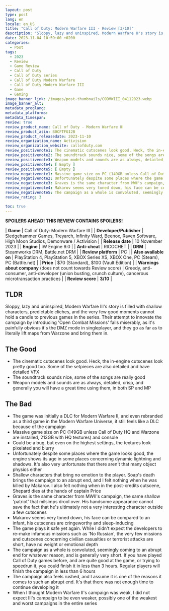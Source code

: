 ```yaml
---
layout: post
type: post
lang: en
locale: en_US
title: "Call of Duty: Modern Warfare III - Review [3/10]"
description: "Sloppy, lazy and uninspired, Modern Warfare Ⅲ's story is filled with shallow characters, predictable cliches, and the very few good moments cannot hold a candle to previous games in the series. Their attempt to innovate the campaign by introducing 'Open Combat Missions' fails miserably, as it's painfully obvious it's the DMZ mode in singleplayer, and they go as far as to literally lift maps from Warzone and bring them in."
date: 2023-11-04 10:59:00 +0200
categories:
  - Post
tags:
  - 2023
  - Review
  - Game Review
  - Call of Duty
  - Call of Duty series
  - Call of Duty Modern Warfare
  - Call of Duty Modern Warfare III
  - Game
  - Gaming
image_banner_link: /images/post-thumbnails/CODMWIII_04112023.webp
image_banner_alt: 
metadata_proglang:
metadata_platforms:
metadata_timespan:
review: true
review_product_name: Call of Duty - Modern Warfare Ⅲ
review_product_asin: B0CFTFG12B
review_product_releasedate: 2023-11-10
review_organization_name: Activision
review_organization_website: callofduty.com
review_positivenote1: The cinematic cutscenes look good. Heck, the in-engine cutscenes look pretty good too. Some of the setpieces are also detailed and have detailed VFX
review_positivenote2: The soundtrack sounds nice, some of the songs are really good
review_positivenote3: Weapon models and sounds are as always, detailed, crisp, and generally you will have a great time using them, in both SP and MP
review_positivenote4: [ Empty ]
review_positivenote5: [ Empty ]
review_negativenote1: Massive game size on PC (149GB unless Call of Duty HQ and Warzone are installed, 213GB with HQ textures) and console
review_negativenote2: Unfortunately despite some places where the game looks good, the engine shows its age in some places concerning dynamic lightning and shadows. It's also very unfortunate that there aren't that many object physics either
review_negativenote3: Graves is the same character from MWⅡ's campaign, the same shallow 'patriot' that milsimps drool over. His handsome appearance cannot save the fact that he's ultimately not a very interesting character outside a few cutscenes
review_negativenote4: Makarov seems very toned down, his face can be compared to an infant, his cutscenes are cringeworthy and sleep-inducing
review_negativenote5: The campaign as a whole is convoluted, seemingly coming to an abrupt end for whatever reason, and is generally very short. If you have played Call of Duty games before, and are quite good at the game, or trying to speedrun it, you could finish it in less than 3 hours. Regular players will finish the campaign in less than 6 hours
review_rating: 3

toc: true
---
```


**SPOILERS AHEAD! THIS REVIEW CONTAINS SPOILERS!**

| **Game** | Call of Duty: Modern Warfare Ⅲ |
| **Developer/Publisher** | Sledgehammer Games, Treyarch, Infinity Ward, Beenox, Raven Software, High Moon Studios, Demonware / Activision |
| **Release date** | 10 November 2023 |
| **Engine** | IW Engine 9.0 |
| **Anti-cheat** | RICOCHET |
| **DRM** | Steamworks DRM, Battle.net DRM |
| **Review platform** | PC |
| **Also available on** | PlayStation 4, PlayStation 5, XBOX Series XS, XBOX One, PC (Steam), PC (Battle.net) |
| **Price** | $70 (Standard), $100 (Vault Edition) |
| **Warnings about company** (does not count towards Review score) | Greedy, anti-consumer, anti-developer (union busting, crunch culture), cancerous microtransaction practices |
| **Review score** | **3/10** |

## TLDR
Sloppy, lazy and uninspired, Modern Warfare Ⅲ's story is filled with shallow characters, predictable cliches, and the very few good moments cannot hold a candle to previous games in the series. Their attempt to innovate the campaign by introducing 'Open Combat Missions' fails miserably, as it's painfully obvious it's the DMZ mode in singleplayer, and they go as far as to literally lift maps from Warzone and bring them in.

## The Good
+ The cinematic cutscenes look good. Heck, the in-engine cutscenes look pretty good too. Some of the setpieces are also detailed and have detailed VFX
+ The soundtrack sounds nice, some of the songs are really good
+ Weapon models and sounds are as always, detailed, crisp, and generally you will have a great time using them, in both SP and MP

## The Bad
- The game was initially a DLC for Modern Warfare Ⅱ, and even rebranded as a third game in the Modern Warfare Universe, it still feels like a DLC because of the campaign
- Massive game size on PC (149GB unless Call of Duty HQ and Warzone are installed, 213GB with HQ textures) and console
- Could be a bug, but even on the highest settings, the textures look pixelated and blurry
- Unfortunately despite some places where the game looks good, the engine shows its age in some places concerning dynamic lightning and shadows. It's also very unfortunate that there aren't that many object physics either
- Shallow characters that bring no emotion to the player. Soap's death brings the campaign to an abrupt end, and I felt nothing when he was killed by Makarov. I also felt nothing when in the post-credits cutscene, Shepard dies at the hands of captain Price
- Graves is the same character from MWⅡ's campaign, the same shallow 'patriot' that milsimps drool over. His handsome appearance cannot save the fact that he's ultimately not a very interesting character outside a few cutscenes
- Makarov seems very toned down, his face can be compared to an infant, his cutscenes are cringeworthy and sleep-inducing
- The game plays it safe yet again. While I didn't expect the developers to re-make infamous missions such as 'No Russian', the very few missions and cutscenes concerning civilian casualties or terrorist attacks are short, have no weight or emotional depth
- The campaign as a whole is convoluted, seemingly coming to an abrupt end for whatever reason, and is generally very short. If you have played Call of Duty games before, and are quite good at the game, or trying to speedrun it, you could finish it in less than 3 hours. Regular players will finish the campaign in less than 6 hours
- The campaign also feels rushed, and I assume it is one of the reasons it comes to such an abrupt end. It's that there was not enough time to continue developing it
- When I thought Modern Warfare Ⅱ's campaign was weak, I did not expect Ⅲ's campaign to be even weaker, possibly one of the weakest and worst campaigns in the entire series 
